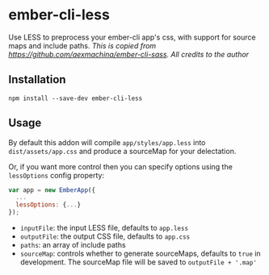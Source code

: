 # ember-cli-less

Use LESS to preprocess your ember-cli app's css, with support for source maps and include paths.
*This is copied from https://github.com/aexmachina/ember-cli-sass. All credits to the author*

## Installation

```
npm install --save-dev ember-cli-less
```

## Usage

By default this addon will compile `app/styles/app.less` into `dist/assets/app.css` and produce a sourceMap for your delectation.

Or, if you want more control then you can specify options using the `lessOptions` config property:

```javascript
var app = new EmberApp({
  ...
  lessOptions: {...}
});
```

- `inputFile`: the input LESS file, defaults to `app.less`
- `outputFile`: the output CSS file, defaults to `app.css`
- `paths`: an array of include paths
- `sourceMap`: controls whether to generate sourceMaps, defaults to `true` in development. The sourceMap file will be saved to `outputFile + '.map'`
